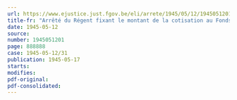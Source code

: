 ```yaml
---
url: https://www.ejustice.just.fgov.be/eli/arrete/1945/05/12/1945051201/justel
title-fr: "Arrêté du Régent fixant le montant de la cotisation au Fonds de Garantie à percevoir pour l'exercice 1945, conformément à la loi sur la réparation des dommages résultant des accidents du travail"
date: 1945-05-12
source:
number: 1945051201
page: 888888
case: 1945-05-12/31
publication: 1945-05-17
starts:
modifies:
pdf-original:
pdf-consolidated:
---
```


